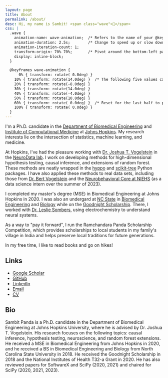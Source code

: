 ```yaml
---
layout: page
title: About
permalink: /about/
desc: Hi, my name is Sambit! <span class="wave">👋</span>
css: |
  .wave {
    animation-name: wave-animation;  /* Refers to the name of your @keyframes element below */
    animation-duration: 2.5s;        /* Change to speed up or slow down */
    animation-iteration-count: 1;
    transform-origin: 70% 70%;       /* Pivot around the bottom-left palm */
    display: inline-block;
  }

  @keyframes wave-animation {
      0% { transform: rotate( 0.0deg) }
    10% { transform: rotate(14.0deg) }  /* The following five values can be played with to make the waving more or less extreme */
    20% { transform: rotate(-8.0deg) }
    30% { transform: rotate(14.0deg) }
    40% { transform: rotate(-4.0deg) }
    50% { transform: rotate(10.0deg) }
    60% { transform: rotate( 0.0deg) }  /* Reset for the last half to pause */
    100% { transform: rotate( 0.0deg) }
  }
---
```


I'm a Ph.D. candidate in the [Department of Biomedical Engineering](http://www.bme.jhu.edu/) and [Institute of Computational Medicine](https://icm.jhu.edu/) at [Johns Hopkins](https://www.jhu.edu/).
My research interests lie on the intersection of statistics, machine learning, and medicine.

At Hopkins, I've had the pleasure working with [Dr. Joshua T. Vogelstein](https://jovo.me/) in the [NeuroData lab](https://neurodata.io/).
I work on developing methods for high-dimensional hypothesis testing, causal inference, and extensions of random forest.
These methods are neatly wrapped in the [hyppo](https://github.com/neurodata/hyppo) and [scikit-tree](https://github.com/neurodata/scikit-tree) Python packages.
I have also applied these methods to real data sets, including those from [Dr. Bert Vogelstein](https://www.hopkinsmedicine.org/profiles/details/bert-vogelstein) and the [Neurobehavioral Core at NIEHS](https://www.niehs.nih.gov/research/atniehs/facilities/neurobehavioral/index.cfm) (as a data science intern over the summer of 2023).

I completed my master's degree (MSE) in Biomedical Engineering at Johns Hopkins in 2020. I was also an undergard at [NC State](https://www.ncsu.edu/) in [Biomedical Engineering](https://bme.unc.edu/) and [Biology](https://bio.sciences.ncsu.edu/) while on the [Goodnight Scholarship](https://goodnight.ncsu.edu/). There, I worked with [Dr. Leslie Sombers](https://www.somberslab.org/), using electrochemistry to understand neural systems. 

As a way to "pay it forward", I run the Ramchandara Panda Scholarship Competition, which provides scholarships to local students in my family's village in India and helps preserve local traditions for future generations.

In my free time, I like to read books and go on hikes!

## Links
- [Google Scholar](https://scholar.google.com/citations?user=-V3CmPoAAAAJ&hl=en)
- [GitHub](https://github.com/sampan501)
- [LinkedIn](https://www.linkedin.com/in/sampan501/)
- [Email](mailto:spanda3@jhu.edu)
- [CV](/assets/pdf/cv.pdf)

## Bio

Sambit Panda is a Ph.D. candidate in the Department of Biomedical Engineering at Johns Hopkins University, where he is advised by Dr. Joshua T. Vogelstein.
His research focuses on the following topics: causal inference, hypothesis testing, neuroscience, and random forest extensions.
He received a MSE in Biomedical Engineering from Johns Hopkins in 2020, and he received a BS in Biomedical Engineering and Biology from North Carolina State University in 2018.
He received the Goodnight Scholarship in 2018 and the National Institutes of Health T32-a Grant in 2020.
He has also reviewed papers for SoftwareX and SciPy (2020, 2021) and chaired for SciPy (2020, 2021, 2023).
